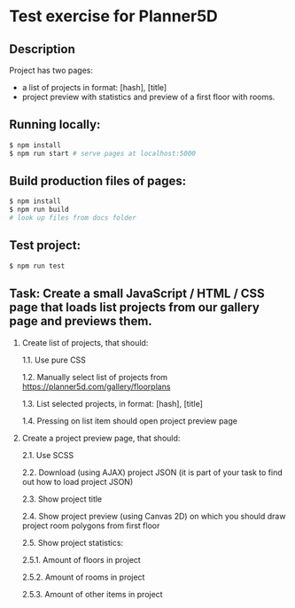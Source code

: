 # Test exercise for Planner5D

## Description

Project has two pages:

- a list of projects in format: [hash], [title]
- project preview with statistics and preview of a first floor with rooms.

## Running locally:

```bash
$ npm install
$ npm run start # serve pages at localhost:5000
```

## Build production files of pages:

```bash
$ npm install
$ npm run build
# look up files from docs folder
```

## Test project:

```bash
$ npm run test
```

## Task: Create a small JavaScript / HTML / CSS page that loads list projects from our gallery page and previews them.

1. Create list of projects, that should:

   1.1. Use pure CSS

   1.2. Manually select list of projects from https://planner5d.com/gallery/floorplans

   1.3. List selected projects, in format: [hash], [title]

   1.4. Pressing on list item should open project preview page

2. Create a project preview page, that should:

   2.1. Use SCSS

   2.2. Download (using AJAX) project JSON (it is part of your task to find out how to load project JSON)

   2.3. Show project title

   2.4. Show project preview (using Canvas 2D) on which you should draw project room polygons from first floor

   2.5. Show project statistics:

   2.5.1. Amount of floors in project

   2.5.2. Amount of rooms in project

   2.5.3. Amount of other items in project
